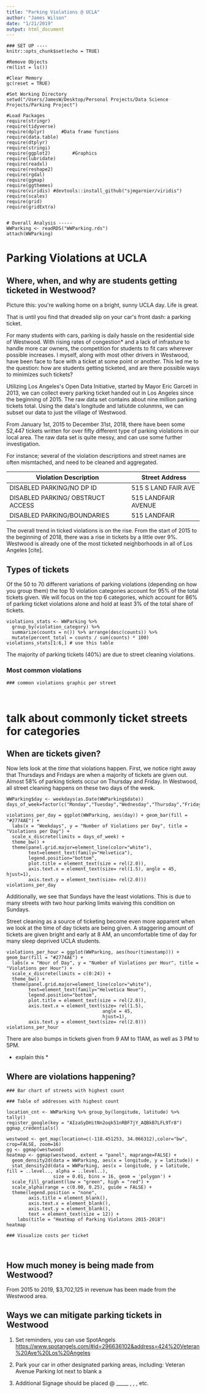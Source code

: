```yaml
---
title: "Parking Violations @ UCLA"
author: "James Wilson"
date: "1/21/2019"
output: html_document
---
```


```{r setup, include=FALSE}
### SET UP ----
knitr::opts_chunk$set(echo = TRUE)

#Remove Objects
rm(list = ls())

#Clear Memory
gc(reset = TRUE)

#Set Working Directory
setwd("/Users/JamesW/Desktop/Personal Projects/Data Science Projects/Parking Project")

#Load Packages
require(stringr)
require(tidyverse)
require(dplyr)		#Data frame functions
require(data.table)
require(dtplyr)
require(stringi)
require(ggplot2)		#Graphics
require(lubridate)
require(readxl)
require(reshape2)
require(rgdal)
require(ggmap)
require(ggthemes)
require(viridis) #devtools::install_github("sjmgarnier/viridis")
require(scales)
require(grid)
require(gridExtra)


# Overall Analysis -----
WWParking <- readRDS("WWParking.rds")
attach(WWParking)

```

# Parking Violations at UCLA 
## Where, when, and why are students getting ticketed in Westwood?

Picture this: you're walking home on a bright, sunny UCLA day. Life is great.

That is until you find that dreaded slip on your car's front dash: a parking ticket. 

For many students with cars, parking is daily hassle on the residential side of Westwood. With rising rates of congestion* and a lack of infrasture to handle more car owners, the competition for students to fit cars wherever possible increases. I myself, along with most other drivers in Westwood, have been face to face with a ticket at some point or another. This led me to the question: how are students getting ticketed, and are there possible ways to minimizes such tickets? 

Utilizing Los Angeles's Open Data Initiative, started by Mayor Eric Garceti in 2013, we can collect every parking ticket handed out in Los Angeles since the beginning of 2015. The raw data set contains about nine million parking tickets total. Using the data's longitude and latiutde colunmns, we can subset our data to just the village of Westwood. 

From January 1st, 2015 to December 31st, 2018, there have been some 52,447 tickets written for over fifty different type of parking violations in our local area. The raw data set is quite messy, and can use some further investigation. 

For instance; several of the violation descriptions and street names are often mismtached, and need to be cleaned and aggregated.  

Violation Description | Street Address
------------- | -------------
DISABLED PARKING/NO DP ID | 515 S LAND FAIR AVE
DISABLED PARKING/ OBSTRUCT ACCESS | 515 LANDFAIR AVENUE
DISABLED PARKING/BOUNDARIES | 515 LANDFAIR

The overall trend in ticked violations is on the rise. From the start of 2015 to the beginning of 2018, there was a rise in tickets by a little over 9%. Westwood is already one of the most ticketed neighborhoods in all of Los Angeles [cite]. 


## Types of tickets 

Of the 50 to 70 different variations of parking violations (depending on how you group them) the top 10 violation categories account for 95% of the total tickets given. We will focus on the top 6 categories, which account for 86% of parking ticket violations alone and hold at least 3% of the total share of tickets. 

```{r, echo = F, warning=F, fig.align = 'center'}
violations_stats <- WWParking %>% 
  group_by(violation_category) %>%
  summarize(counts = n()) %>% arrange(desc(counts)) %>%
  mutate(percent_total = counts / sum(counts) * 100)
violations_stats[1:6,] # use this table
```

The majority of parking tickets (40%) are due to street cleaning violations. 


### Most common violations 
```{r, echo = F, warning=F, fig.align = 'center'}
### common violations graphic per street 



```

# talk about commonly ticket streets for categories 



## When are tickets given? 

Now lets look at the _time_ that violations happen. First, we notice right away that Thursdays and Fridays are when a majority of tickets are given out. Almost 58% of parking tickets occur on Thursday and Friday. In Westwood, all street cleaning happens on these two days of the week. 

```{r, echo = F, warning=F,fig.align = 'center'}
WWParking$day <- weekdays(as.Date(WWParking$date))
days_of_week=factor(c("Monday","Tuesday","Wednesday","Thursday","Friday","Saturday","Sunday"))

violations_per_day = ggplot(WWParking, aes(day)) + geom_bar(fill = "#2774AE") +
  labs(x = "Weekdays", y = "Number of Violations per Day", title = "Violations per Day") +
  scale_x_discrete(limits = days_of_week) + 
  theme_bw() + 
  theme(panel.grid.major=element_line(color="white"), 
        text=element_text(family="Helvetica"), 
        legend.position="bottom",
        plot.title = element_text(size = rel(2.0)),
        axis.text.x = element_text(size= rel(1.5), angle = 45, hjust=1),
        axis.text.y = element_text(size= rel(2.0)))
violations_per_day
```

Additionally, we see that Sundays have the least violations. This is due to many streets with two hour parking limits waiving this condition on Sundays. 

Street cleaning as a source of ticketing become even more apparent when we look at the time of day tickets are being given. A staggering amount of tickets are given bright and early at 8 AM, an uncomfortable time of day for many sleep deprived UCLA students. 


```{r, echo = F, warning=F, fig.align = 'center'}
violations_per_hour = ggplot(WWParking, aes(hour(timestamp))) + geom_bar(fill = "#2774AE") +
  labs(x = "Hour of Day", y = "Number of Violations per Hour", title = "Violations per Hour") +
  scale_x_discrete(limits = c(0:24)) + 
  theme_bw() + 
  theme(panel.grid.major=element_line(color="white"), 
        text=element_text(family="Helvetica Neue"), 
        legend.position="bottom",
        plot.title = element_text(size = rel(2.0)),
        axis.text.x = element_text(size= rel(1.5), 
                                   angle = 45, 
                                   hjust=1),
        axis.text.y = element_text(size= rel(2.0)))
violations_per_hour
```


There are also bumps in tickets given from 9 AM to 11AM, as well as 3 PM to 5PM. 
* explain this * 



## Where are violations happening? 



```{r, echo = F, warning=F, fig.align = 'center'}
### Bar chart of streets with highest count

```

```{r, echo = F, warning=F, fig.align = 'center'}
### Table of addresses with highest count 

```

```{r, include = FALSE}
location_cnt <- WWParking %>% group_by(longitude, latitude) %>% tally()
register_google(key = "AIzaSyDHitNn2oqk51nRBF7jY_AQBkB7LFL9Tr8")
ggmap_credentials()
```

```{r, echo = F, warning=F, fig.align = 'center'}
westwood <- get_map(location=c(-118.451253, 34.066312),color="bw", crop=FALSE, zoom=16)
gg <- ggmap(westwood)
heatmap <- ggmap(westwood, extent = "panel", maprange=FALSE) +
  geom_density2d(data = WWParking, aes(x = longitude, y = latitude)) +
  stat_density2d(data = WWParking, aes(x = longitude, y = latitude, fill = ..level.., alpha = ..level..),
                 size = 0.01, bins = 16, geom = 'polygon') +
  scale_fill_gradient(low = "green", high = "red") +
  scale_alpha(range = c(0.00, 0.25), guide = FALSE) +
  theme(legend.position = "none", 
        axis.title = element_blank(), 
        axis.text.x = element_blank(),
        axis.text.y = element_blank(),
        text = element_text(size = 12)) + 
    labs(title = "Heatmap of Parking Violatons 2015-2018")
heatmap

```

```{r, echo = F, warning=F, fig.align = 'center'}
### Visualize costs per ticket 



```


## How much money is being made from Westwood?

From 2015 to 2019, $3,702,125 in revenuw has been made from the Westwood area. 


## Ways we can mitigate parking tickets in Westwood 

1) Set reminders, you can use SpotAngels
https://www.spotangels.com/#id=296636102&address=424%20Veteran%20Ave%20Los%20Angeles


2) Park your car in other designated parking areas, including:
  Veteran Avenue
  Parking lot next to blank a
  
  
3) Additional Signage should be placed @ _____ ,  ,  , etc. 




















